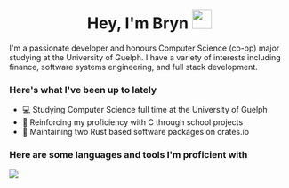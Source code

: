 <h1 align="center">Hey, I'm Bryn <img src="https://media.giphy.com/media/hvRJCLFzcasrR4ia7z/giphy.gif" width="35"></h1>

I'm a passionate developer and honours Computer Science (co-op) major studying at the University of Guelph. I have a variety of interests including finance, software systems engineering, and full stack development.

<h3>Here's what I've been up to lately</h3>

- 💻 Studying Computer Science full time at the University of Guelph
- 👾 Reinforcing my proficiency with C through school projects
- 🦀 Maintaining two Rust based software packages on crates.io
  
<h3>Here are some languages and tools I'm proficient with</h3>

<p>
  <a href="https://skillicons.dev">
    <img src="https://skillicons.dev/icons?i=c,cpp,cs,java,rust,python,ts,nodejs,react,html,css,mongodb,docker,git,linux" />
  </a>
</p>
